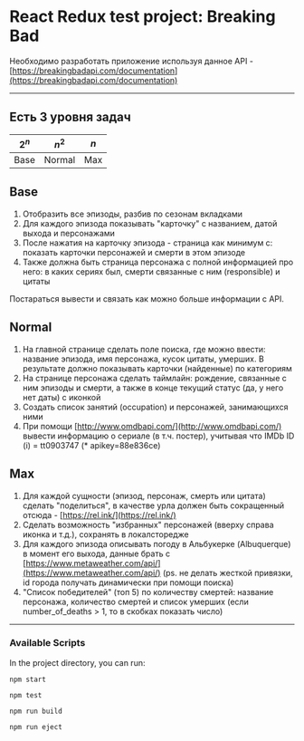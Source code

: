 # React Redux test project: **Breaking Bad**

Необходимо разработать приложение используя данное API - [https://breakingbadapi.com/documentation](https://breakingbadapi.com/documentation)

---

## Есть 3 уровня задач

$2^n$ | $n^2$ | $n$
----- | ----- | ----
Base | Normal | Max

## Base

1. Отобразить все эпизоды, разбив по сезонам вкладками
2. Для каждого эпизода показывать "карточку" с названием, датой выхода и персонажами
3. После нажатия на карточку эпизода - страница как минимум с: показать карточки персонажей и смерти в этом эпизоде
4. Также должна быть страница персонажа с полной информацией про него: в каких сериях был, смерти связанные с ним (responsible) и цитаты

Постараться вывести и связать как можно больше информации с API.

## Normal

1. На главной странице сделать поле поиска, где можно ввести: название эпизода, имя персонажа, кусок цитаты, умерших. В результате должно показывать карточки (найденные) по категориям
2. На странице персонажа сделать таймлайн: рождение, связанные с ним эпизоды и смерти, а также в конце текущий статус (да, у него нет даты) с иконкой
3. Создать список занятий (occupation) и персонажей, занимающихся ними
4. При помощи [http://www.omdbapi.com/](http://www.omdbapi.com/) вывести информацию о сериале (в т.ч. постер), учитывая что IMDb ID (i) = tt0903747 (* apikey=88e836ce)

## Max

1. Для каждой сущности (эпизод, персонаж, смерть или цитата) сделать "поделиться", в качестве урла должен быть сокращенный отсюда - [https://rel.ink/](https://rel.ink/)
2. Сделать возможность "избранных" персонажей (вверху справа иконка и т.д.), сохранять в локалсторедже
3. Для каждого эпизода описывать погоду в Альбукерке (Albuquerque) в момент его выхода, данные брать с [https://www.metaweather.com/api/](https://www.metaweather.com/api/) (ps. не делать жесткой привязки, id города получать динамически при помощи поиска)
4. "Список победителей" (топ 5) по количеству смертей: название персонажа, количество смертей и список умерших (если number_of_deaths > 1, то в скобках показать число)

---

### Available Scripts

In the project directory, you can run:

`npm start`

`npm test`

`npm run build`

`npm run eject`
